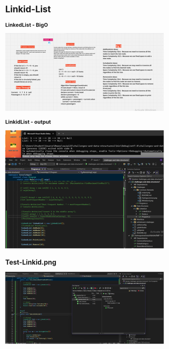 # Linkid-List

### LinkedList - BigO
![BigO.png](BigO.png)


### LinkidList - output
![outputlinkid.png](outputlinkid.png)

## Test-Linkid.png
![TestLinkid.png](TestLinkid.png)

